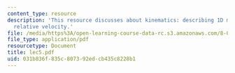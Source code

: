 ```yaml
---
content_type: resource
description: 'This resource discusses about kinematics: describing 1D motion, and
  relative velocity.'
file: /media/https%3A/open-learning-course-data-rc.s3.amazonaws.com/8-01l-physics-i-classical-mechanics-fall-2005/031b836f835c807392edcb435c8228b1_lec5.pdf
file_type: application/pdf
resourcetype: Document
title: lec5.pdf
uid: 031b836f-835c-8073-92ed-cb435c8228b1
---
```

